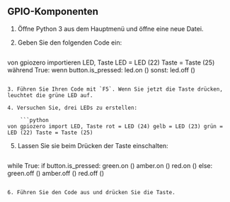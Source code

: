 ## GPIO-Komponenten

1. Öffne Python 3 aus dem Hauptmenü und öffne eine neue Datei.

2. Geben Sie den folgenden Code ein:
    
    ```python
von gpiozero importieren LED, Taste LED = LED (22) Taste = Taste (25) während True: wenn button.is_pressed: led.on () sonst: led.off ()
```

3. Führen Sie Ihren Code mit `F5`. Wenn Sie jetzt die Taste drücken, leuchtet die grüne LED auf.

4. Versuchen Sie, drei LEDs zu erstellen:
    
    ```python
von gpiozero import LED, Taste rot = LED (24) gelb = LED (23) grün = LED (22) Taste = Taste (25)
```

5. Lassen Sie sie beim Drücken der Taste einschalten:
    
    ```python
while True: if button.is_pressed: green.on () amber.on () red.on () else: green.off () amber.off () red.off ()
```

6. Führen Sie den Code aus und drücken Sie die Taste.